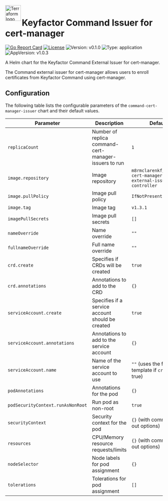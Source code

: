 <a href="https://kubernetes.io">
    <img src="https://raw.githubusercontent.com/cert-manager/cert-manager/d53c0b9270f8cd90d908460d69502694e1838f5f/logo/logo-small.png" alt="Terraform logo" title="K8s" align="left" height="50" />
</a>

# Keyfactor Command Issuer for cert-manager

[![Go Report Card](https://goreportcard.com/badge/github.com/Keyfactor/command-cert-manager-issuer)](https://goreportcard.com/report/github.com/Keyfactor/command-cert-manager-issuer)
[![License](https://img.shields.io/badge/License-Apache%202.0-blue.svg)](https://img.shields.io/badge/License-Apache%202.0-blue.svg)
![Version: v0.1.0](https://img.shields.io/badge/Version-v0.1.0-informational?style=flat-square)
![Type: application](https://img.shields.io/badge/Type-application-informational?style=flat-square)
![AppVersion: v1.0.3](https://img.shields.io/badge/AppVersion-v1.0.3-informational?style=flat-square)

A Helm chart for the Keyfactor Command External Issuer for cert-manager.

The Command external issuer for cert-manager allows users to enroll certificates from Keyfactor Command using cert-manager.

## Configuration

The following table lists the configurable parameters of the `command-cert-manager-issuer` chart and their default values.

| Parameter                         | Description                                         | Default                                                      |
|-----------------------------------|-----------------------------------------------------|--------------------------------------------------------------|
| `replicaCount`                    | Number of replica command-cert-manager-issuers to run | `1`                                                          |
| `image.repository`                | Image repository                                    | `m8rmclarenkf/command-cert-manager-external-issuer-controller` |
| `image.pullPolicy`                | Image pull policy                                   | `IfNotPresent`                                               |
| `image.tag`                       | Image tag                                           | `v1.3.1`                                                     |
| `imagePullSecrets`                | Image pull secrets                                  | `[]`                                                         |
| `nameOverride`                    | Name override                                       | `""`                                                         |
| `fullnameOverride`                | Full name override                                  | `""`                                                         |
| `crd.create`                      | Specifies if CRDs will be created                   | `true`                                                       |
| `crd.annotations`                 | Annotations to add to the CRD                       | `{}`                                                         |
| `serviceAccount.create`           | Specifies if a service account should be created    | `true`                                                       |
| `serviceAccount.annotations`      | Annotations to add to the service account           | `{}`                                                         |
| `serviceAccount.name`             | Name of the service account to use                  | `""` (uses the fullname template if `create` is true)        |
| `podAnnotations`                  | Annotations for the pod                             | `{}`                                                         |
| `podSecurityContext.runAsNonRoot` | Run pod as non-root                                 | `true`                                                       |
| `securityContext`                 | Security context for the pod                        | `{}` (with commented out options)                            |
| `resources`                       | CPU/Memory resource requests/limits                 | `{}` (with commented out options)                            |
| `nodeSelector`                    | Node labels for pod assignment                      | `{}`                                                         |
| `tolerations`                     | Tolerations for pod assignment                      | `[]`                                                         |
